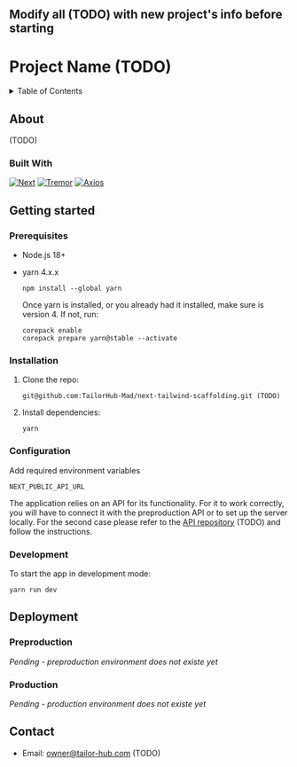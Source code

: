 ## Modify all (TODO) with new project's info before starting

# Project Name (TODO)

<!-- TABLE OF CONTENTS -->
<details>
  <summary>Table of Contents</summary>
  <ol>
    <li>
      <a href="#about">About</a>
      <ul>
        <li><a href="#built-with">Built With</a></li>
      </ul>
    </li>
    <li>
      <a href="#getting-started">Getting Started</a>
      <ul>
        <li><a href="#prerequisites">Prerequisites</a></li>
        <li><a href="#installation">Installation</a></li>
        <li><a href="#configuration">Configuration</a></li>
        <li><a href="#development">Development</a></li>
      </ul>
    </li>
    <li>
        <a href="#deployment">Deployment</a>
        <ul>
          <li><a href="#preproduction">Preproduction</a></li>
          <li><a href="#production">Production</a></li>
        </ul>
    </li>
    <li><a href="#contact">Contact</a></li>
  </ol>
</details>

<!-- ABOUT THE PROJECT -->

## About

(TODO)

### Built With

[![Next][Next.js]][Next-url]
[![Tremor][Tailwind]][Tremor-url]
[![Axios][Axios]][Axios-url]

<!-- GETTING STARTED -->

## Getting started

### Prerequisites

- Node.js 18+
- yarn 4.x.x

  ```
  npm install --global yarn
  ```

  Once yarn is installed, or you already had it installed, make sure is version 4. If not, run:

  ```
  corepack enable
  corepack prepare yarn@stable --activate
  ```

### Installation

1. Clone the repo:

   ```
   git@github.com:TailorHub-Mad/next-tailwind-scaffolding.git (TODO)
   ```

2. Install dependencies:

   ```
   yarn
   ```

### Configuration

Add required environment variables

```
NEXT_PUBLIC_API_URL
```

The application relies on an API for its functionality. For it to work correctly, you will have to connect it with the preproduction API or to set up the server locally. For the second case please refer to the [API repository](https://github.com/TailorHub-Mad/api) (TODO) and follow the instructions.

### Development

To start the app in development mode:

```
yarn run dev
```

<!-- DEPLOYMENT -->

## Deployment

### Preproduction

_Pending - preproduction environment does not existe yet_

### Production

_Pending - production environment does not existe yet_

<!-- CONTACT -->

## Contact

- Email: owner@tailor-hub.com (TODO)

<!-- MARKDOWN LINKS & IMAGES -->
<!-- https://www.markdownguide.org/basic-syntax/#reference-style-links -->

[Next.js]: https://img.shields.io/badge/next.js-000000?style=for-the-badge&logo=nextdotjs&logoColor=white
[Next-url]: https://nextjs.org/
[Tailwind]: https://img.shields.io/badge/tailwindcss-06B6D4?style=for-the-badge&logo=tailwindcss&logoColor=white
[Tremor-url]: https://tremor.so/
[Axios]: https://img.shields.io/badge/axios-671DDF?style=for-the-badge&logo=axios&logoColor=white
[Axios-url]: https://axios-http.com/es/docs/intro
